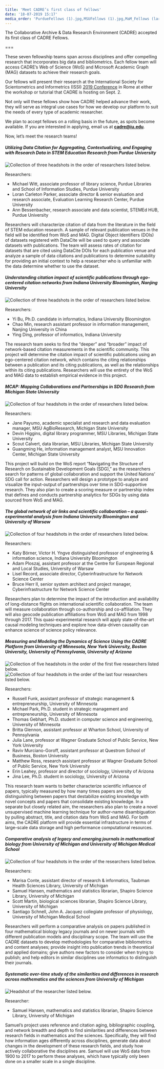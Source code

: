 ```yaml
---
title: 'Meet CADRE’s first class of fellows'
date: '18-07-2019 15:17'
media_order: 'PurdueFellows (1).jpg,MSUFellows (1).jpg,MaM_Fellows (large 2) (1).jpg,MaM_Fellows (large 1) (1).jpg,CitationFellows (1).jpg,UMich_Hansen (1).jpg,UMichFellows (1).jpg,QuasiExpFellows (1).jpg'
---
```


The Collaborative Archive & Data Research Environment (CADRE) accepted its first class of CADRE Fellows. 

===

These seven fellowship teams span across disciplines and offer compelling research that incorporates big data and bibliometrics. Each fellow team will access CADRE’s Web of Science (WoS) and Microsoft Academic Graph (MAG) datasets to achieve their research goals. 

Our fellows will present their research at the International Society for Scientometrics and Informetrics (ISSI) [2019 Conference](https://www.issi2019.org) in Rome at either the workshop or tutorial that CADRE is hosting on Sept. 2.

Not only will these fellows show how CADRE helped advance their work, they will serve as integral use cases for how we develop our platform to suit the needs of every type of academic researcher. 

We plan to accept fellows on a rolling basis in the future, as spots become available. If you are interested in applying, email us at **cadre@iu.edu**.

Now, let’s meet the research teams!


##### **Utilizing Data Citation for Aggregating, Contextualizing, and Engaging with Research Data in STEM Education Research** from Purdue University
#####

![Collection of three headshots in the order of researchers listed below.](PurdueFellows%20%281%29.jpg)

Researchers: 

* Michael Witt, associate professor of library science, Purdue Libraries and School of Information Studies, Purdue University
* Loran Carleton Parker, associate director & senior evaluation and research associate, Evaluation Learning Research Center, Purdue University 
* Ann Bessenbacher, research associate and data scientist, STEMEd HUB, Purdue University

Researchers will characterize citation of data from the literature in the field of STEM education research. A sample of relevant publication venues in the field will be identified from WoS and MAG. Digital Object Identifiers (DOIs) of datasets registered with DataCite will be used to query and associate datasets with publications. The team will assess rates of citation for datasets that are cited using DataCite DOIs for each publication venue and analyze a sample of data citations and publications to determine suitability for providing an initial context to help a researcher who is unfamiliar with the data determine whether to use the dataset.


##### **Understanding citation impact of scientific publications through ego-centered citation networks** from Indiana University Bloomington, Nanjing University
##### 

![Collection of three headshots in the order of researchers listed below.](CitationFellows%20%281%29.jpg)

Researchers:

* Yi Bu, Ph.D. candidate in informatics, Indiana University Bloomington
* Chao Min, research assistant professor in information management, Nanjing University in China
* Ying Ding, professor of informatics, Indiana University

The research team seeks to find the “deeper” and “broader” impact of network-based citation measurements in the scientific community. This project will determine the citation impact of scientific publications using an ego-centered citation network, which contains the citing relationships between a publication and its citing publications, as well as the relationships within its citing publications. Researchers will use the entirety of the WoS and MAG data to establish empirical evidence in this project.


##### **MCAP: Mapping Collaborations and Partnerships in SDG Research** from Michigan State University 
##### 

![Collection of four headshots in the order of researchers listed below.](MSUFellows%20%281%29.jpg)

Researchers:

* Jane Payumo, academic specialist and research and data evaluation manager, MSU AgBioResearch, Michigan State University 
* Devin Higgins, digital library programmer, MSU Libraries, Michigan State University
* Scout Calvert, data librarian, MSU Libraries, Michigan State University
* Guangming He, information management analyst, MSU Innovation Center, Michigan State University

This project will build on the WoS report “Navigating the Structure of Research on Sustainable Development Goals (SDG),” as the researchers search for patterns of global collaboration and support the United Nations’ SDG call for action. Researchers will design a prototype to analyze and visualize the input-output of partnerships over time in SDG-supportive research. They also plan to create a scoring measure or partnership index that defines and conducts partnership analytics for SDGs by using data sourced from WoS and MAG.


##### **The global network of air links and scientific collaboration – a quasi-experimental analysis** from Indiana University Bloomington and University of Warsaw 
##### 

![Collection of four headshots in the order of researchers listed below.](QuasiExpFellows%20%281%29.jpg)

Researchers:

* Katy Börner, Victor H. Yngve distinguished professor of engineering & information science, Indiana University Bloomington
* Adam Ploszaj, assistant professor at the Centre for European Regional and Local Studies, University of Warsaw
* Lisel Record, associate director, Cyberinfrastructure for Network Science Center
* Bruce Herr II, senior system architect and project manager, Cyberinfrastructure for Network Science Center

Researchers plan to determine the impact of the introduction and availability of long-distance flights on international scientific collaboration. The team will measure collaboration through co-authorship and co-affiliation. They will also geocode publication affiliations from WoS and MAG from 1998 through 2017. This quasi-experimental research will apply state-of-the-art causal modeling techniques and explore how data-driven causality can enhance science of science policy relevance.


##### **Measuring and Modeling the Dynamics of Science Using the CADRE Platform** from University of Minnesota, New York University, Boston University, University of Pennsylvania, University of Arizona
##### 

![Collection of five headshots in the order of the first five researchers listed below.](MaM_Fellows%20%28large%201%29%20%281%29.jpg)
![Collection of four headshots in the order of the last four researchers listed below.](MaM_Fellows%20%28large%202%29%20%281%29.jpg)

Researchers:

* Russell Funk, assistant professor of strategic management & entrepreneurship, University of Minnesota
* Michael Park, Ph.D. student in strategic management and entrepreneurship, University of Minnesota
* Thomas Gebhart, Ph.D. student in computer science and engineering, University of Minnesota 
* Britta Glennon, assistant professor at Wharton School, University of Pennsylvania
* Julia Lane, professor at Wagner Graduate School of Public Service, New York University 
* Raviv Murciano-Goroff, assistant professor at Questrom School of Business, Boston University 
* Matthew Ross, research assistant professor at Wagner Graduate School of Public Service, New York University 
* Erin Leahey, professor and director of sociology, University of Arizona 
* Jina Lee, Ph.D. student in sociology, University of Arizona

This research team wants to better characterize scientific influence of papers, typically measured by how many times papers are cited, by distinguishing between papers that destabilize existing knowledge with novel concepts and papers that consolidate existing knowledge. In a separate but closely related aim, the researchers also plan to create a novel unsupervised machine learning technique for author-name disambiguation by pulling abstract, title, and citation data from WoS and MAG. For both aims, the CADRE platform will provide essential infrastructure in terms of large-scale data storage and high performance computational resources.


##### **Comparative analysis of legacy and emerging journals in mathematical biology** from University of Michigan and University of Michigan Medical School
##### 

![Collection of four headshots in the order of the researchers listed below.](UMichFellows%20%281%29.jpg)

Researchers:

* Marisa Conte, assistant director of research & informatics, Taubman Health Sciences Library, University of Michigan
* Samuel Hansen, mathematics and statistics librarian, Shapiro Science Library, University of Michigan
* Scott Martin, biological sciences librarian, Shapiro Science Library, University of Michigan
* Santiago Schnell, John A. Jacquez collegiate professor of physiology, University of Michigan Medical School

Researchers will perform a comparative analysis on papers published in four mathematical biology legacy journals and on newer journals with different publication models and disciplinary scope. The team will use the CADRE datasets to develop methodologies for comparative bibliometrics and content analyses; provide insight into publication trends in theoretical and applied domains; give authors new factors to consider when trying to publish; and help editors in similar disciplines use informatics to distinguish their journals.


##### **Systematic over-time study of the similarities and differences in research across mathematics and the sciences** from University of Michigan
##### 

![Headshot of the researcher listed below.](UMich_Hansen%20%281%29.jpg)

Researcher:

* Samuel Hansen, mathematics and statistics librarian, Shapiro Science Library, University of Michigan

Samuel’s project uses reference and citation aging, bibliographic coupling, and network breadth and depth to find similarities and differences between research fields in mathematics and the sciences. Specifically, they will find how information ages differently across disciplines, generate data about changes in the development of these research fields, and study how actively collaborative the disciplines are. Samuel will use WoS data from 1900 to 2017 to perform these analyses, which have typically only been done on a smaller scale in a single discipline.